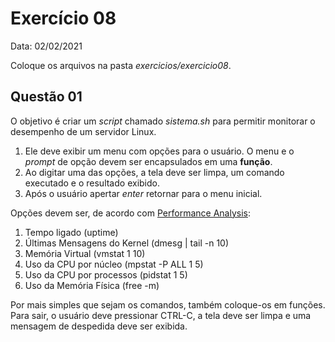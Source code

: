 # Exercício 08

Data: 02/02/2021

Coloque os arquivos na pasta _exercicios/exercicio08_.

## Questão 01

O objetivo é criar um _script_ chamado _sistema.sh_ para permitir monitorar o desempenho de um servidor Linux. 
  
1. Ele deve exibir um menu com opções para o usuário. O menu e o _prompt_ de opção devem ser encapsulados em uma **função**.
2. Ao digitar uma das opções, a tela deve ser limpa, um comando executado e o resultado exibido. 
3. Após o usuário apertar _enter_ retornar para o menu inicial.
  
Opções devem ser, de acordo com [Performance Analysis](http://techblog.netflix.com/2015/11/linux-performance-analysis-in-60s.html):

1. Tempo ligado (uptime)
2. Últimas Mensagens do Kernel (dmesg | tail -n 10)
3. Memória Virtual (vmstat 1 10)
4. Uso da CPU por núcleo (mpstat -P ALL 1 5)
5. Uso da CPU por processos (pidstat 1 5)
6. Uso da Memória Física (free -m)
  
Por mais simples que sejam os comandos, também coloque-os em funções. Para sair, o usuário deve pressionar CTRL-C, a tela deve ser limpa
e uma mensagem de despedida deve ser exibida. 
